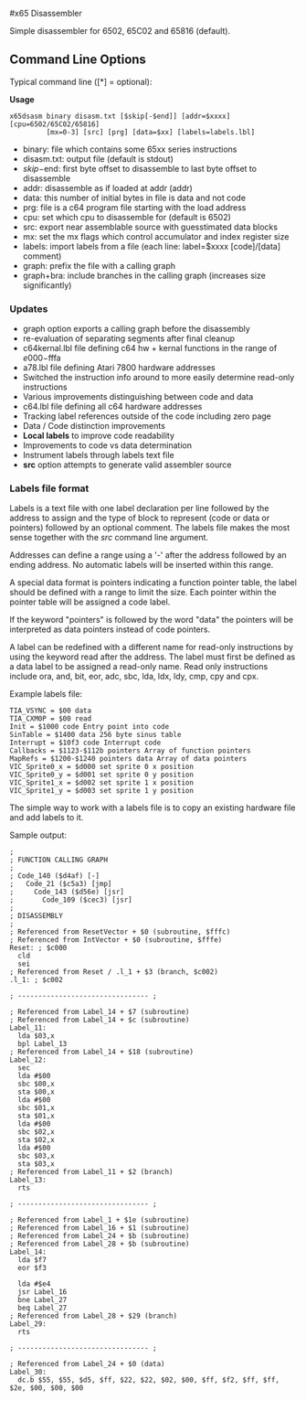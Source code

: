 #x65 Disassembler

Simple disassembler for 6502, 65C02 and 65816 (default).

## Command Line Options

Typical command line ([*] = optional):

**Usage**

```
x65dsasm binary disasm.txt [$skip[-$end]] [addr=$xxxx] [cpu=6502/65C02/65816]
         [mx=0-3] [src] [prg] [data=$xx] [labels=labels.lbl]
```

* binary: file which contains some 65xx series instructions
* disasm.txt: output file (default is stdout)
* $skip-$end: first byte offset to disassemble to last byte offset to disassemble
* addr: disassemble as if loaded at addr (addr)
* data: this number of initial bytes in file is data and not code
* prg: file is a c64 program file starting with the load address
* cpu: set which cpu to disassemble for (default is 6502)
* src: export near assemblable source with guesstimated data blocks
* mx: set the mx flags which control accumulator and index register size
* labels: import labels from a file (each line: label=$xxxx [code]/[data] comment)
* graph: prefix the file with a calling graph
* graph+bra: include branches in the calling graph (increases size significantly)

### Updates

* graph option exports a calling graph before the disassembly
* re-evaluation of separating segments after final cleanup
* c64kernal.lbl file defining c64 hw + kernal functions in the range of $e000-$fffa
* a78.lbl file defining Atari 7800 hardware addresses
* Switched the instruction info around to more easily determine read-only instructions
* Various improvements distinguishing between code and data
* c64.lbl file defining all c64 hardware addresses
* Tracking label references outside of the code including zero page
* Data / Code distinction improvements
* **Local labels** to improve code readability
* Improvements to code vs data determination
* Instrument labels through labels text file
* **src** option attempts to generate valid assembler source

### Labels file format

Labels is a text file with one label declaration per line followed by the address to assign and the
type of block to represent (code or data or pointers) followed by an optional comment. The labels
file makes the most sense together with the *src* command line argument.

Addresses can define a range using a '-' after the address followed by an ending address.
No automatic labels will be inserted within this range.

A special data format is pointers indicating a function pointer table, the label should be
defined with a range to limit the size. Each pointer within the pointer table will be
assigned a code label.

If the keyword "pointers" is followed by the word "data" the pointers will be interpreted as
data pointers instead of code pointers.

A label can be redefined with a different name for read-only instructions by using the keyword
read after the address. The label must first be defined as a data label to be assigned a
read-only name. Read only instructions include ora, and, bit, eor, adc, sbc, lda, ldx, ldy, cmp, cpy and cpx. 


Example labels file:

```
TIA_VSYNC = $00 data
TIA_CXM0P = $00 read
Init = $1000 code Entry point into code
SinTable = $1400 data 256 byte sinus table
Interrupt = $10f3 code Interrupt code
Callbacks = $1123-$112b pointers Array of function pointers
MapRefs = $1200-$1240 pointers data Array of data pointers
VIC_Sprite0_x = $d000 set sprite 0 x position
VIC_Sprite0_y = $d001 set sprite 0 y position
VIC_Sprite1_x = $d002 set sprite 1 x position
VIC_Sprite1_y = $d003 set sprite 1 y position
```

The simple way to work with a labels file is to copy an existing hardware file and add labels to it.

Sample output:

```
;
; FUNCTION CALLING GRAPH
;
; Code_140 ($d4af) [-]
;   Code_21 ($c5a3) [jmp]
;     Code_143 ($d56e) [jsr]
;       Code_109 ($cec3) [jsr]
;
; DISASSEMBLY
;
; Referenced from ResetVector + $0 (subroutine, $fffc)
; Referenced from IntVector + $0 (subroutine, $fffe)
Reset: ; $c000
  cld 
  sei 
; Referenced from Reset / .l_1 + $3 (branch, $c002)
.l_1: ; $c002

; -------------------------------- ;

; Referenced from Label_14 + $7 (subroutine)
; Referenced from Label_14 + $c (subroutine)
Label_11:
  lda $03,x
  bpl Label_13
; Referenced from Label_14 + $18 (subroutine)
Label_12:
  sec 
  lda #$00
  sbc $00,x
  sta $00,x
  lda #$00
  sbc $01,x
  sta $01,x
  lda #$00
  sbc $02,x
  sta $02,x
  lda #$00
  sbc $03,x
  sta $03,x
; Referenced from Label_11 + $2 (branch)
Label_13:
  rts 

; -------------------------------- ;

; Referenced from Label_1 + $1e (subroutine)
; Referenced from Label_16 + $1 (subroutine)
; Referenced from Label_24 + $b (subroutine)
; Referenced from Label_28 + $b (subroutine)
Label_14:
  lda $f7
  eor $f3
```


```
  lda #$e4
  jsr Label_16
  bne Label_27
  beq Label_27
; Referenced from Label_28 + $29 (branch)
Label_29:
  rts 

; -------------------------------- ;

; Referenced from Label_24 + $0 (data)
Label_30:
  dc.b $55, $55, $d5, $ff, $22, $22, $02, $00, $ff, $f2, $ff, $ff, $2e, $00, $00, $00
```